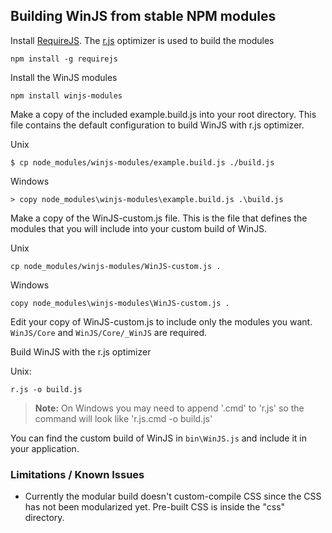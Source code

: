## Building WinJS from stable NPM modules
Install [RequireJS](http://www.requirejs.org/). The [r.js](http://www.requirejs.org/docs/optimization.html) optimizer is used to build the modules
```
npm install -g requirejs
```
Install the WinJS modules
```
npm install winjs-modules
```

Make a copy of the included example.build.js into your root directory. This file contains the default configuration to build WinJS with r.js optimizer. 

Unix
```
$ cp node_modules/winjs-modules/example.build.js ./build.js
```

Windows
```
> copy node_modules\winjs-modules\example.build.js .\build.js
```

Make a copy of the WinJS-custom.js file. This is the file that defines the modules that you will include into your custom build of WinJS.

Unix
```
cp node_modules/winjs-modules/WinJS-custom.js .
```

Windows
```
copy node_modules\winjs-modules\WinJS-custom.js .
```

Edit your copy of WinJS-custom.js to include only the modules you want. `WinJS/Core` and `WinJS/Core/_WinJS` are required.

Build WinJS with the r.js optimizer

Unix:
```
r.js -o build.js
```

> **Note:** On Windows you may need to append '.cmd' to 'r.js' so the command will look like 'r.js.cmd -o build.js'

You can find the custom build of WinJS in `bin\WinJS.js` and include it in your application.

### Limitations / Known Issues
*  Currently the modular build doesn't custom-compile CSS since the CSS has not been modularized yet. Pre-built CSS is inside the "css" directory.


